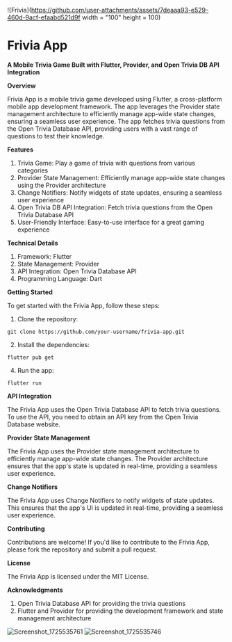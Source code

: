 ![Frivia](https://github.com/user-attachments/assets/7deaaa93-e529-460d-9acf-efaabd521d9f width = "100" height = 100)

# Frivia App

**A Mobile Trivia Game Built with Flutter, Provider, and Open Trivia DB API Integration**

**Overview**

Frivia App is a mobile trivia game developed using Flutter, a cross-platform mobile app development framework. The app leverages the Provider state management architecture to efficiently manage app-wide state changes, ensuring a seamless user experience. The app fetches trivia questions from the Open Trivia Database API, providing users with a vast range of questions to test their knowledge.

**Features**

1. Trivia Game: Play a game of trivia with questions from various categories
2. Provider State Management: Efficiently manage app-wide state changes using the Provider architecture
3. Change Notifiers: Notify widgets of state updates, ensuring a seamless user experience
4. Open Trivia DB API Integration: Fetch trivia questions from the Open Trivia Database API
5. User-Friendly Interface: Easy-to-use interface for a great gaming experience
   
**Technical Details**

1. Framework: Flutter
2. State Management: Provider
3. API Integration: Open Trivia Database API
4. Programming Language: Dart
   
**Getting Started**

To get started with the Frivia App, follow these steps:

1. Clone the repository:
```
git clone https://github.com/your-username/frivia-app.git
```

2. Install the dependencies:
```
flutter pub get
```
4. Run the app:
```
flutter run
```

**API Integration**

The Frivia App uses the Open Trivia Database API to fetch trivia questions. To use the API, you need to obtain an API key from the Open Trivia Database website.

**Provider State Management**

The Frivia App uses the Provider state management architecture to efficiently manage app-wide state changes. The Provider architecture ensures that the app's state is updated in real-time, providing a seamless user experience.

**Change Notifiers**

The Frivia App uses Change Notifiers to notify widgets of state updates. This ensures that the app's UI is updated in real-time, providing a seamless user experience.

**Contributing**

Contributions are welcome! If you'd like to contribute to the Frivia App, please fork the repository and submit a pull request.

**License**

The Frivia App is licensed under the MIT License.

**Acknowledgments**

1. Open Trivia Database API for providing the trivia questions
2. Flutter and Provider for providing the development framework and state management architecture


![Screenshot_1725535761](https://github.com/user-attachments/assets/493e1974-0d56-4ce8-b570-4bf3e7999f1b)
![Screenshot_1725535746](https://github.com/user-attachments/assets/88dd8961-ac40-4978-9ba1-cdb9d5317bf6)


